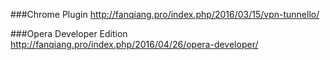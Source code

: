 ###Chrome Plugin
http://fanqiang.pro/index.php/2016/03/15/vpn-tunnello/

###Opera Developer Edition
http://fanqiang.pro/index.php/2016/04/26/opera-developer/
